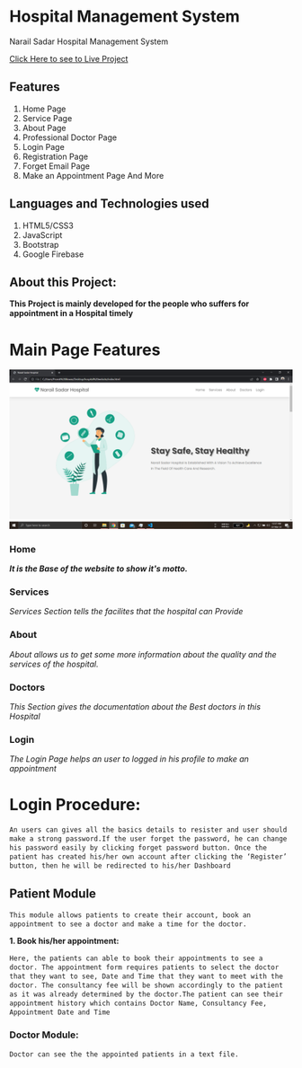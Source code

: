 # Hospital Management System
Narail Sadar Hospital Management System 

<a href ="nsh.com">Click Here to see to Live Project</a>

## Features 

1. Home Page
2. Service Page
3. About Page
4. Professional Doctor Page
5. Login Page
6. Registration Page
7. Forget Email Page
8. Make an Appointment Page And More

## Languages and Technologies used
1. HTML5/CSS3
2. JavaScript
3. Bootstrap
4. Google Firebase

## About this Project:
**This Project is mainly developed for the people who suffers for appointment in a Hospital timely**


# Main Page Features
<img src="image/readme.png">


### **Home**
**_It is the Base of the website to show it's motto._**
### **Services**
_Services Section tells the facilites that the hospital can Provide_
### **About**
_About allows us to get some more information about the quality and the services of the hospital._
### **Doctors**
_This Section gives the documentation about the Best doctors in this Hospital_
### **Login**
_The Login Page helps an user to logged in his profile to make an appointment_



# Login Procedure:
    An users can gives all the basics details to resister and user should make a strong password.If the user forget the password, he can change his password easily by clicking forget password button. Once the patient has created his/her own account after clicking the ‘Register’ button, then he will be redirected to his/her Dashboard

## Patient Module 
    This module allows patients to create their account, book an appointment to see a doctor and make a time for the doctor. 


**1. Book his/her appointment:**

    Here, the patients can able to book their appointments to see a doctor. The appointment form requires patients to select the doctor that they want to see, Date and Time that they want to meet with the doctor. The consultancy fee will be shown accordingly to the patient as it was already determined by the doctor.The patient can see their appointment history which contains Doctor Name, Consultancy Fee, Appointment Date and Time


### Doctor Module:
    Doctor can see the the appointed patients in a text file.
